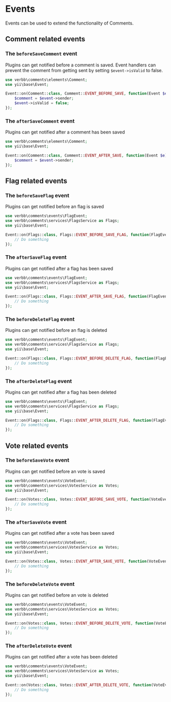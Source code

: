 # Events

Events can be used to extend the functionality of Comments.

## Comment related events

### The `beforeSaveComment` event

Plugins can get notified before a comment is saved. Event handlers can prevent the comment from getting sent by setting `$event->isValid` to false.

```php
use verbb\comments\elements\Comment;
use yii\base\Event;

Event::on(Comment::class, Comment::EVENT_BEFORE_SAVE, function(Event $e) {
    $comment = $event->sender;
    $event->isValid = false;
});
```

### The `afterSaveComment` event

Plugins can get notified after a comment has been saved

```php
use verbb\comments\elements\Comment;
use yii\base\Event;

Event::on(Comment::class, Comment::EVENT_AFTER_SAVE, function(Event $e) {
    $comment = $event->sender;
});
```


## Flag related events

### The `beforeSaveFlag` event

Plugins can get notified before an flag is saved

```php
use verbb\comments\events\FlagEvent;
use verbb\comments\services\FlagsService as Flags;
use yii\base\Event;

Event::on(Flags::class, Flags::EVENT_BEFORE_SAVE_FLAG, function(FlagEvent $e) {
    // Do something
});
```

### The `afterSaveFlag` event

Plugins can get notified after a flag has been saved

```php
use verbb\comments\events\FlagEvent;
use verbb\comments\services\FlagsService as Flags;
use yii\base\Event;

Event::on(Flags::class, Flags::EVENT_AFTER_SAVE_FLAG, function(FlagEvent $e) {
    // Do something
});
```

### The `beforeDeleteFlag` event

Plugins can get notified before an flag is deleted

```php
use verbb\comments\events\FlagEvent;
use verbb\comments\services\FlagsService as Flags;
use yii\base\Event;

Event::on(Flags::class, Flags::EVENT_BEFORE_DELETE_FLAG, function(FlagEvent $e) {
    // Do something
});
```

### The `afterDeleteFlag` event

Plugins can get notified after a flag has been deleted

```php
use verbb\comments\events\FlagEvent;
use verbb\comments\services\FlagsService as Flags;
use yii\base\Event;

Event::on(Flags::class, Flags::EVENT_AFTER_DELETE_FLAG, function(FlagEvent $e) {
    // Do something
});
```


## Vote related events

### The `beforeSaveVote` event

Plugins can get notified before an vote is saved

```php
use verbb\comments\events\VoteEvent;
use verbb\comments\services\VotesService as Votes;
use yii\base\Event;

Event::on(Votes::class, Votes::EVENT_BEFORE_SAVE_VOTE, function(VoteEvent $e) {
    // Do something
});
```

### The `afterSaveVote` event

Plugins can get notified after a vote has been saved

```php
use verbb\comments\events\VoteEvent;
use verbb\comments\services\VotesService as Votes;
use yii\base\Event;

Event::on(Votes::class, Votes::EVENT_AFTER_SAVE_VOTE, function(VoteEvent $e) {
    // Do something
});
```

### The `beforeDeleteVote` event

Plugins can get notified before an vote is deleted

```php
use verbb\comments\events\VoteEvent;
use verbb\comments\services\VotesService as Votes;
use yii\base\Event;

Event::on(Votes::class, Votes::EVENT_BEFORE_DELETE_VOTE, function(VoteEvent $e) {
    // Do something
});
```

### The `afterDeleteVote` event

Plugins can get notified after a vote has been deleted

```php
use verbb\comments\events\VoteEvent;
use verbb\comments\services\VotesService as Votes;
use yii\base\Event;

Event::on(Votes::class, Votes::EVENT_AFTER_DELETE_VOTE, function(VoteEvent $e) {
    // Do something
});
```
